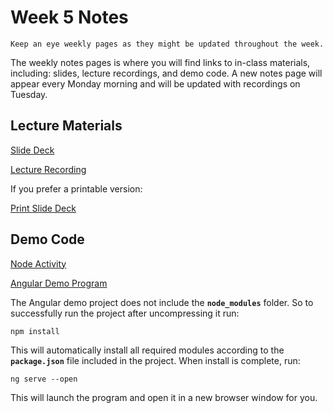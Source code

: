 Week 5 Notes
============================

```{note}
Keep an eye weekly pages as they might be updated throughout the week.
```

The weekly notes pages is where you will find links to in-class materials, including: slides, lecture recordings, and demo code. A new notes page will appear every Monday morning and will be updated with recordings on Tuesday.

## Lecture Materials


[Slide Deck](http://inf133.markbaldw.in/slides/slides.html?file=wk5.html)

[Lecture Recording](https://uci.yuja.com/V/Video?v=9643708&node=42546783&a=14757402&autoplay=1)

If you prefer a printable version:

[Print Slide Deck](http://inf133.markbaldw.in/slides/slides.html?file=wk5.html?print-pdf)


## Demo Code

<a href="https://inf133.markbaldw.in/resources/node_activity_solution.zip">Node Activity</a>

<a href="https://inf133.markbaldw.in/resources/angular_demo.zip">Angular Demo Program</a>

The Angular demo project does not include the **`node_modules`** folder. So to successfully run the project after uncompressing it run:

```{code}
npm install
```

This will automatically install all required modules according to the **`package.json`** file included in the project. When install is complete, run:

```{code}
ng serve --open
```

This will launch the program and open it in a new browser window for you.


